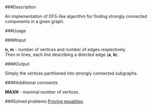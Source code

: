 ###Description

An implementation of DFS-like algorithm for finding strongly connected components in a given graph.

###Usage

####Input

<b>n, m</b> - number of vertices and number of edges respectively. <br>
Then m lines, each line describing a directed edge (<b>a</b>, <b>b</b>). <br> 

####Output

Simply the vertices partitioned into strongly connected subgraphs. 

####Additional comments

<b>MAXN</b> - maximal number of vertices. <br>

###Solved problems
[Proving equalities](www.spoj.com/problems/PMATRIX/)
